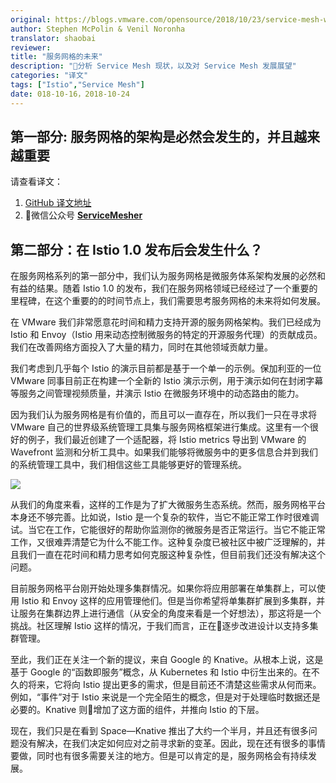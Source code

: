 ```yaml
---
original: https://blogs.vmware.com/opensource/2018/10/23/service-mesh-whats-next
author: Stephen McPolin & Venil Noronha
translator: shaobai
reviewer: 
title: "服务网格的未来"
description: "分析 Service Mesh 现状，以及对 Service Mesh 发展展望"
categories: "译文"
tags: ["Istio","Service Mesh"]
date: 018-10-16，2018-10-24
---
```


## 第一部分: 服务网格的架构是必然会发生的，并且越来越重要

请查看译文：
1. [GitHub 译文地址](https://github.com/servicemesher/trans/blob/master/201810/the-future-of-service-mesh-part-ones-ervice-mesh-architectures-inevitable.md)
2. 微信公众号 [**ServiceMesher**](https://mp.weixin.qq.com/s/sZlGF10Hppd2zRsbJVz8sw)

## 第二部分：在 Istio 1.0 发布后会发生什么？

在服务网格系列的第一部分中，我们认为服务网格是微服务体系架构发展的必然和有益的结果。随着 Istio 1.0 的发布，我们在服务网格领域已经经过了一个重要的里程碑，在这个重要的的时间节点上，我们需要思考服务网格的未来将如何发展。

在 VMware 我们非常愿意花时间和精力支持开源的服务网格架构。我们已经成为 Istio 和 Envoy（Istio 用来动态控制微服务的特定的开源服务代理）的贡献成员。我们在改善网络方面投入了大量的精力，同时在其他领域贡献力量。

我们考虑到几乎每个 Istio 的演示目前都是基于一个单一的示例。保加利亚的一位 VMware 同事目前正在构建一个全新的 Istio 演示示例，用于演示如何在封闭字幕等服务之间管理视频质量，并演示 Istio 在微服务环境中的动态路由的能力。

因为我们认为服务网格是有价值的，而且可以一直存在，所以我们一只在寻求将 VMware 自己的世界级系统管理工具集与服务网格框架进行集成。这里有一个很好的例子，我们最近创建了一个适配器，将 Istio metrics 导出到 VMware 的 Wavefront 监测和分析工具中。如果我们能够将微服务中的更多信息合并到我们的系统管理工具中，我们相信这些工具能够更好的管理系统。

![](https://ws2.sinaimg.cn/large/006tNbRwgy1fwp4etrgwvj30sg0iz782.jpg)

从我们的角度来看，这样的工作是为了扩大微服务生态系统。然而，服务网格平台本身还不够完善。比如说，Istio 是一个复杂的软件，当它不能正常工作时很难调试。当它在工作，它能很好的帮助你监测你的微服务是否正常运行。当它不能正常工作，又很难弄清楚它为什么不能工作。这种复杂度已被社区中被广泛理解的，并且我们一直在花时间和精力思考如何克服这种复杂性，但目前我们还没有解决这个问题。

目前服务网格平台刚开始处理多集群情况。如果你将应用部署在单集群上，可以使用 Istio 和 Envoy 这样的应用管理他们。但是当你希望将单集群扩展到多集群，并让服务在集群边界上进行通信（从安全的角度来看是一个好想法），那这将是一个挑战。社区理解 Istio 这样的情况，于我们而言，正在逐步改进设计以支持多集群管理。

至此，我们正在关注一个新的提议，来自 Google 的 Knative。从根本上说，这是基于 Google 的“函数即服务”概念，从 Kubernetes 和 Istio 中衍生出来的。在不久的将来，它将向 Istio 提出更多的需求，但是目前还不清楚这些需求从何而来。例如，“事件”对于 Istio 来说是一个完全陌生的概念，但是对于处理临时数据还是必要的。Knative 则增加了这方面的组件，并推向 Istio 的下层。

现在，我们只是在看到 Space—Knative 推出了大约一个半月，并且还有很多问题没有解决，在我们决定如何应对之前寻求新的变革。因此，现在还有很多的事情要做，同时也有很多需要关注的地方。但是可以肯定的是，服务网格会有持续发展。